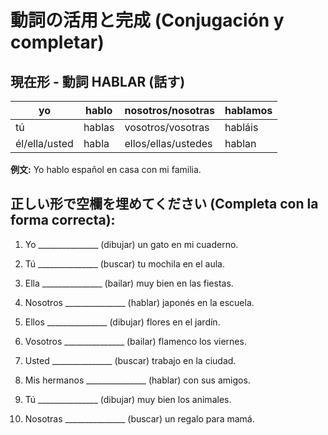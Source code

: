 # 動詞の活用と完成 (Conjugación y completar)

## 現在形 - 動詞 HABLAR (話す)

| yo | hablo | nosotros/nosotras | hablamos |
|---|---|---|---|
| tú | hablas | vosotros/vosotras | habláis |
| él/ella/usted | habla | ellos/ellas/ustedes | hablan |

**例文:** Yo hablo español en casa con mi familia.

## 正しい形で空欄を埋めてください (Completa con la forma correcta):

1. Yo _______________ (dibujar) un gato en mi cuaderno.

2. Tú _______________ (buscar) tu mochila en el aula.

3. Ella _______________ (bailar) muy bien en las fiestas.

4. Nosotros _______________ (hablar) japonés en la escuela.

5. Ellos _______________ (dibujar) flores en el jardín.

6. Vosotros _______________ (bailar) flamenco los viernes.

7. Usted _______________ (buscar) trabajo en la ciudad.

8. Mis hermanos _______________ (hablar) con sus amigos.

9. Tú _______________ (dibujar) muy bien los animales.

10. Nosotras _______________ (buscar) un regalo para mamá.